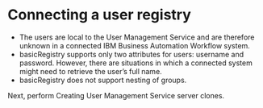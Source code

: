 # Connecting a user registry

- The users are local to the User Management Service and are therefore
unknown in a connected IBM Business Automation Workflow system.
- basicRegistry supports only two attributes for users: username
and password. However, there are situations in which a connected system
might need to retrieve the user’s full name.
- basicRegistry does not support nesting of groups.

Next, perform Creating User Management Service server clones.